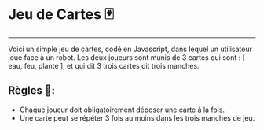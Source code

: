 # Jeu de Cartes 🃏
---
Voici un simple jeu de cartes, codé en Javascript, dans lequel un utilisateur joue face à un robot.
Les deux joueurs sont munis de 3 cartes qui sont : [ eau, feu, plante ], et qui dit 3 trois cartes dit trois manches.

## Règles 📑: 
- Chaque joueur doit obligatoirement déposer une carte à la fois.
- Une carte peut se répéter 3 fois au moins dans les trois manches de jeu.
